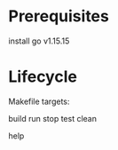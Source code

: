 # Prerequisites

install go v1.15.15

# Lifecycle

Makefile targets:

build
run
stop
test
clean

help
